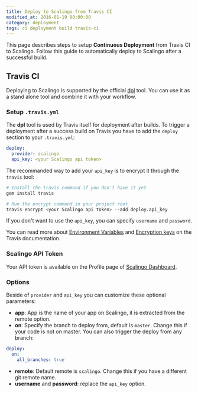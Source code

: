 ```yaml
---
title: Deploy to Scalingo from Travis CI
modified_at: 2016-01-19 00:00:00
category: deployment
tags: ci deployment build travis-ci
---
```


This page describes steps to setup **Continuous Deployment** from Travis CI to Scalingo. Follow this guide to automatically deploy to Scalingo after a successful build.

## Travis CI

Deploying to Scalingo is supported by the official [dpl](https://github.com/travis-ci/dpl#scalingo) tool. You can use it as a stand alone tool and combine it with your workflow.

### Setup `.travis.yml`

The **dpl** tool is used by Travis itself for deployment after builds. To trigger a deployment after a success build on Travis you have to add the `deploy` section to your `.travis.yml`:
```yaml
deploy:
  provider: scalingo
  api_key: <your Scalingo api token>
```

The recommanded way to add your `api_key` is to encrypt it through the `travis` tool:
```bash
# Install the travis command if you don't have it yet
gem install travis

# Run the encrypt command in your project root
travis encrypt <your Scalingo api token> --add deploy.api_key
```

If you don't want to use the `api_key`, you can specify `username` and `password`.

You can read more about [Environment Variables](https://docs.travis-ci.com/user/environment-variables/) and [Encryption keys](https://docs.travis-ci.com/user/encryption-keys) on the Travis documentation.

### Scalingo API Token

Your API token is available on the Profile page of [Scalingo Dashboard](https://my.scalingo.com/profile).

### Options

Beside of `provider` and `api_key` you can customize these optional parameters:

- **app**: App is the name of your app on Scalingo, it is extracted from the remote option. 
- **on**: Specify the branch to deploy from, default is `master`. Change this if your code is not on master. You can also trigger the deploy from any branch:
```yaml
deploy:
  on:
    all_branches: true
```
- **remote**: Default remote is `scalingo`. Change this if you have a different git remote name. 
- **username** and **password**: replace the `api_key` option.
